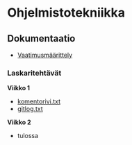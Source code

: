 # Ohjelmistotekniikka

## Dokumentaatio
- [Vaatimusmäärittely](https://github.com/adarautiainen/ot-harjoitustyo/blob/master/dokumentaatio/vaatimusmaarittely.md)


### Laskaritehtävät

**Viikko 1**
- [komentorivi.txt](https://github.com/adarautiainen/ot-harjoitustyo/blob/master/laskarit/viikko1/komentorivi.txt)
- [gitlog.txt](https://github.com/adarautiainen/ot-harjoitustyo/blob/master/laskarit/viikko1/gitlog.txt)

**Viikko 2**
- tulossa
